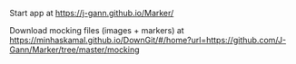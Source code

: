 Start app at https://j-gann.github.io/Marker/

Download mocking files (images + markers) at https://minhaskamal.github.io/DownGit/#/home?url=https://github.com/J-Gann/Marker/tree/master/mocking
